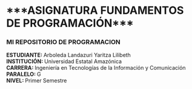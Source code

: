 <h1>***ASIGNATURA FUNDAMENTOS DE PROGRAMACIÓN*** </h1>

<h3>MI REPOSITORIO DE PROGRAMACION</h3>

<p>
    <strong>ESTUDIANTE: </strong>Arboleda Landazuri Yaritza Lilibeth <br> 
    <strong>INSTITUCIÓN: </strong>Universidad Estatal Amazónica <br>
    <strong>CARRERA: </strong>Ingeniería en Tecnologías de la Información y Comunicación <br>
    <strong>PARALELO: </strong> G <br> 
    <strong>NIVEL: </strong>Primer Semestre <br>

</p>
